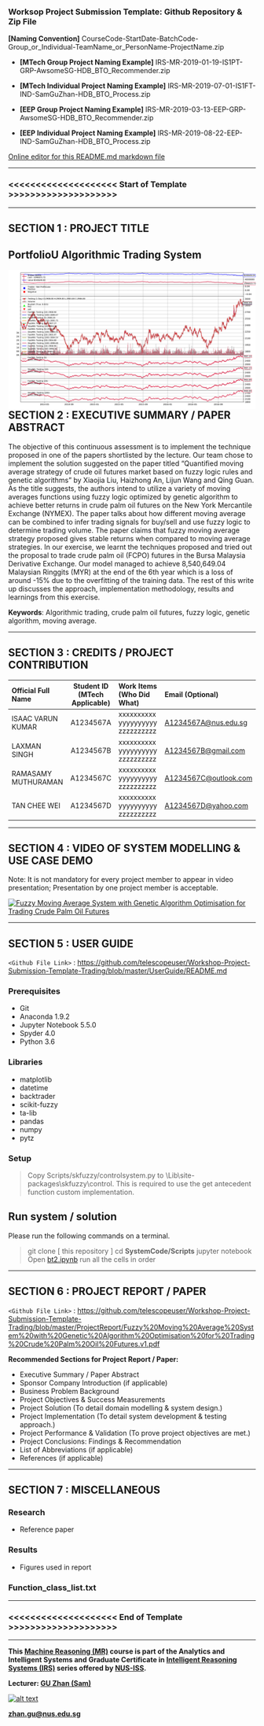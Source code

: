 ﻿### Worksop Project Submission Template: Github Repository & Zip File

**[Naming Convention]** CourseCode-StartDate-BatchCode-Group_or_Individual-TeamName_or_PersonName-ProjectName.zip

* **[MTech Group Project Naming Example]** IRS-MR-2019-01-19-IS1PT-GRP-AwsomeSG-HDB_BTO_Recommender.zip

* **[MTech Individual Project Naming Example]** IRS-MR-2019-07-01-IS1FT-IND-SamGuZhan-HDB_BTO_Process.zip

* **[EEP Group Project Naming Example]** IRS-MR-2019-03-13-EEP-GRP-AwsomeSG-HDB_BTO_Recommender.zip

* **[EEP Individual Project Naming Example]** IRS-MR-2019-08-22-EEP-IND-SamGuZhan-HDB_BTO_Process.zip

[Online editor for this README.md markdown file](https://pandao.github.io/editor.md/en.html "pandao")

---

### <<<<<<<<<<<<<<<<<<<< Start of Template >>>>>>>>>>>>>>>>>>>>

---

## SECTION 1 : PROJECT TITLE
## PortfolioU Algorithmic Trading System

<img src="Miscellaneous/Results/graphfinalRun.png"
     style="float: left; margin-right: 0px;" />

---
## SECTION 2 : EXECUTIVE SUMMARY / PAPER ABSTRACT
The objective of this continuous assessment is to implement the technique proposed in one of the papers shortlisted by the lecture. Our team chose to implement the solution suggested on the paper titled “Quantified moving average strategy of crude oil futures market based on fuzzy logic rules and genetic algorithms” by Xiaojia Liu, Haizhong An, Lijun Wang and Qing Guan. As the title suggests, the authors intend to utilize a variety of moving averages functions using fuzzy logic optimized by genetic algorithm to achieve better returns in crude palm oil futures on the New York Mercantile Exchange (NYMEX). The paper talks about how different moving average can be combined to infer trading signals for buy/sell and use fuzzy logic to determine trading volume. The paper claims that fuzzy moving average strategy proposed gives stable returns when compared to moving average strategies. In our exercise, we learnt the techniques proposed and tried out the proposal to trade crude palm oil (FCPO) futures in the Bursa Malaysia Derivative Exchange. Our model managed to achieve 8,540,649.04 Malaysian Ringgits (MYR) at the end of the 6th year which is a loss of around -15% due to the overfitting of the training data. The rest of this write up discusses the approach, implementation methodology, results and learnings from this exercise. 

**Keywords**: Algorithmic trading, crude palm oil futures, fuzzy logic, genetic algorithm, moving average. 

---
## SECTION 3 : CREDITS / PROJECT CONTRIBUTION

| Official Full Name  | Student ID (MTech Applicable)  | Work Items (Who Did What) | Email (Optional) |
| :------------ |:---------------:| :-----| :-----|
| ISAAC VARUN KUMAR | A1234567A | xxxxxxxxxx yyyyyyyyyy zzzzzzzzzz| A1234567A@nus.edu.sg |
| LAXMAN SINGH | A1234567B | xxxxxxxxxx yyyyyyyyyy zzzzzzzzzz| A1234567B@gmail.com |
| RAMASAMY MUTHURAMAN | A1234567C | xxxxxxxxxx yyyyyyyyyy zzzzzzzzzz| A1234567C@outlook.com |
| TAN CHEE WEI | A1234567D | xxxxxxxxxx yyyyyyyyyy zzzzzzzzzz| A1234567D@yahoo.com |

---
## SECTION 4 : VIDEO OF SYSTEM MODELLING & USE CASE DEMO

Note: It is not mandatory for every project member to appear in video presentation; Presentation by one project member is acceptable.

[![Fuzzy Moving Average System with Genetic Algorithm Optimisation for Trading Crude Palm Oil Futures](http://img.youtube.com/vi/c-SQBHtVb8Y/0.jpg)](https://youtu.be/c-SQBHtVb8Y "Fuzzy Moving Average System with Genetic Algorithm Optimisation for Trading Crude Palm Oil Futures")

---
## SECTION 5 : USER GUIDE

`<Github File Link>` : <https://github.com/telescopeuser/Workshop-Project-Submission-Template-Trading/blob/master/UserGuide/README.md>

### Prerequisites
* Git
* Anaconda 1.9.2
* Jupyter Notebook 5.5.0
* Spyder 4.0
* Python 3.6

### Libraries
* matplotlib
* datetime  
* backtrader
* scikit-fuzzy
* ta-lib
* pandas
* numpy
* pytz

### Setup
> Copy Scripts/skfuzzy/controlsystem.py to <Anaconda Installation Folder>\Lib\site-packages\skfuzzy\control. This is required to use the get antecedent function custom implementation.

## Run system / solution
Please run the following commands on a terminal.
> git clone [ this repository ]
> cd **SystemCode/Scripts**
> jupyter notebook
> Open [bt2.ipynb](https://github.com/telescopeuser/Workshop-Project-Submission-Template-Trading/blob/master/SystemCode/Scripts/bt2.ipynb)
> run all the cells in order

---
## SECTION 6 : PROJECT REPORT / PAPER

`<Github File Link>` : <https://github.com/telescopeuser/Workshop-Project-Submission-Template-Trading/blob/master/ProjectReport/Fuzzy%20Moving%20Average%20System%20with%20Genetic%20Algorithm%20Optimisation%20for%20Trading%20Crude%20Palm%20Oil%20Futures.v1.pdf>

**Recommended Sections for Project Report / Paper:**
- Executive Summary / Paper Abstract
- Sponsor Company Introduction (if applicable)
- Business Problem Background
- Project Objectives & Success Measurements
- Project Solution (To detail domain modelling & system design.)
- Project Implementation (To detail system development & testing approach.)
- Project Performance & Validation (To prove project objectives are met.)
- Project Conclusions: Findings & Recommendation
- List of Abbreviations (if applicable)
- References (if applicable)

---
## SECTION 7 : MISCELLANEOUS

### Research
* Reference paper

### Results
* Figures used in report

### Function_class_list.txt

---

### <<<<<<<<<<<<<<<<<<<< End of Template >>>>>>>>>>>>>>>>>>>>

---

**This [Machine Reasoning (MR)](https://www.iss.nus.edu.sg/executive-education/course/detail/machine-reasoning "Machine Reasoning") course is part of the Analytics and Intelligent Systems and Graduate Certificate in [Intelligent Reasoning Systems (IRS)](https://www.iss.nus.edu.sg/stackable-certificate-programmes/intelligent-systems "Intelligent Reasoning Systems") series offered by [NUS-ISS](https://www.iss.nus.edu.sg "Institute of Systems Science, National University of Singapore").**

**Lecturer: [GU Zhan (Sam)](https://www.iss.nus.edu.sg/about-us/staff/detail/201/GU%20Zhan "GU Zhan (Sam)")**

[![alt text](https://www.iss.nus.edu.sg/images/default-source/About-Us/7.6.1-teaching-staff/sam-website.tmb-.png "Let's check Sam' profile page")](https://www.iss.nus.edu.sg/about-us/staff/detail/201/GU%20Zhan)

**zhan.gu@nus.edu.sg**
